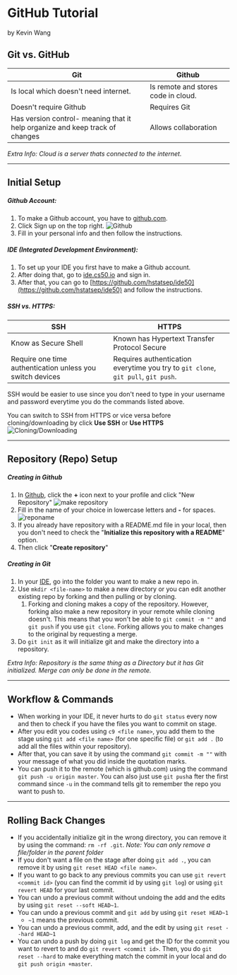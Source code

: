 # GitHub Tutorial
by Kevin Wang

## Git vs. GitHub
Git | Github
----|----
Is local which doesn't need internet. |Is remote and stores code in cloud.
Doesn't require Github |Requires Git
Has version control- meaning that it help organize and keep track of changes |Allows collaboration


*Extra Info: Cloud is a server thats connected to the internet.*


---
## Initial Setup

##### **Github Account**:
1. To make a Github account, you have to [github.com](https://github.com/).
2. Click Sign up on the top right.
![Github](https://miro.medium.com/max/4320/1*9cs3WV8cx6EMADwzoVmmug.png)
3. Fill in your personal info and then follow the instructions.

##### **IDE** (Integrated Development Environment):

1. To set up your IDE you first have to make a Github account.
2. After doing that, go to [ide.cs50.io](https://ide.cs50.io) and sign in.
3. After that, you can go to [https://github.com/hstatsep/ide50](https://github.com/hstatsep/ide50) and follow the instructions.

##### **SSH vs. HTTPS**:
SSH |HTTPS
----|----
Know as Secure Shell| Known has Hypertext Transfer Protocol Secure
Require one time authentication unless you switch devices| Requires authentication everytime you try to `git clone`, `git pull`, `git push`.

SSH would be easier to use since you don't need to type in your username and password everytime you do the commands listed above.

You can switch to SSH from HTTPS or vice versa before cloning/downloading by click **Use SSH** or **Use HTTPS**
      ![Cloning/Downloading](https://help.github.com/assets/images/help/repository/https-url-clone.png)


---
## Repository (Repo) Setup
##### **Creating in Github**
1. In [Github](https://github.com/), click the **+** icon next to your profile and click "New Repository"
![make repository](https://github-images.s3.amazonaws.com/enterprise/2.14/assets/images/help/repository/repo-create.png)
2. Fill in the name of your choice in lowercase letters and **-** for spaces.
![reponame](https://help.github.com/assets/images/help/repository/create-repository-name.png)
3. If you already have repository with a README.md file in your local, then you don't need to check the "**Initialize this repository with a README**" option.
4. Then click "**Create repository**"

##### **Creating in Git**
1. In your [IDE](https://ide.cs50.io), go into the folder you want to make a new repo in.
2. Use `mkdir <file-name>` to make a new directory or you can edit another existing repo by forking and then pulling or by cloning.
    1. Forking and cloning makes a copy of the repository. However, forking also make a new repository in your remote while cloning doesn't. This means that you won't be able to `git commit -m ""` and `git push` if you use `git clone`. Forking allows you to make changes to the original by requesting a merge.
3. Do `git init` as it will initialize git and make the directory into a repository.


*Extra Info: Repository is the same thing as a Directory but it has Git initialized. Merge can only be done in the remote.*

---
## Workflow & Commands
* When working in your IDE, it never hurts to do `git status` every now and then to check if you have the files you want to commit on stage.
* After you edit you codes using `c9 <file name>`, you add them to the stage using `git add <file name>` (for one specific file) or `git add .` (to add all the files within your repository).
* After that, you can save it by using the command `git commit -m ""` with your message of what you did inside the quotation marks.
* You can push it to the remote (which is github.com) using the command `git push -u origin master`. You can also just use `git push`a fter the first command since `-u` in the command tells git to remember the repo you want to push to.




---
## Rolling Back Changes
* If you accidentally initialize git in the wrong directory, you can remove it by using the command: `rm -rf .git`.
    *Note: You can only remove a file/folder in the parent folder*
* If you don't want a file on the stage after doing `git add .`, you can remove it by using `git reset HEAD <file name>`.
* If you want to go back to any previous commits you can use `git revert <commit id>` (you can find the commit id by using `git log`) or using `git revert HEAD` for your last commit.
* You can undo a previous commit without undoing the add and the edits by using `git reset --soft HEAD~1`.
* You can undo a previous commit and `git add` by using `git reset HEAD~1`
    * `~1` means the previous commit.
* You can undo a previous commit, add, and the edit by using `git reset --hard HEAD~1`
* You can undo a push by doing `git log` and get the ID for the commit you want to revert to and do `git revert <commit id>`. Then, you do `git reset --hard` to make everything match the commit in your local and do `git push origin +master`.